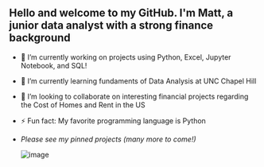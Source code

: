 ## Hello and welcome to my GitHub. I'm Matt, a junior data analyst with a strong finance background
- 🔭 I’m currently working on projects using Python, Excel, Jupyter Notebook, and SQL!
- 🌱 I’m currently learning fundaments of Data Analysis at UNC Chapel Hill
- 👯 I’m looking to collaborate on interesting financial projects regarding the Cost of Homes and Rent in the US
- ⚡ Fun fact: My favorite programming language is Python
- *Please see my pinned projects (many more to come!)*

  ![image](https://github.com/user-attachments/assets/e1429015-7cdc-4621-9cdf-1e5797b9287b)

